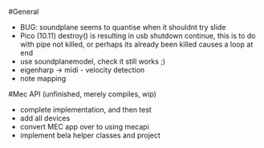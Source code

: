 #General

- BUG: soundplane seems to quantise when it shouldnt try slide
- Pico (10.11) destroy() is resulting in usb shutdown continue, this is to do with pipe not killed, or perhaps its already been killed causes a loop at end
- use soundplanemodel, check it still works ;)
- eigenharp -> midi - velocity detection
- note mapping

#Mec API
(unfinished, merely compiles, wip)
- complete implementation, and then test
- add all devices
- convert MEC app over to using mecapi
- implement bela helper classes and project
